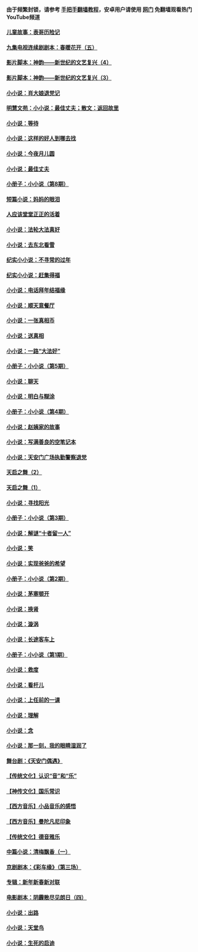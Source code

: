 #### 由于频繁封锁，请参考 [手把手翻墙教程](https://github.com/gfw-breaker/guides/wiki/)，安卓用户请使用 [网门](https://github.com/gfw-breaker/nogfw/blob/master/dl.md?t=05261301) 免翻墙观看热门YouTube频道 

#### [儿童故事：表哥历险记](../pages/328/383535.md?t=05261301) 

#### [九集电视连续剧剧本：春暖花开（五）](../pages/328/275919.md?t=05261301) 

#### [影片脚本：神韵——新世纪的文艺复兴（4）](../pages/328/266089.md?t=05261301) 

#### [影片脚本：神韵——新世纪的文艺复兴（3）](../pages/328/266087.md?t=05261301) 

#### [小小说：肖大娘退党记](../pages/328/239807.md?t=05261301) 

#### [明慧文苑：小小说：最佳丈夫；散文：返回故里](../pages/328/3439.md?t=05261301) 

#### [小小说：等待](../pages/328/223927.md?t=05261301) 

#### [小小说：这样的好人到哪去找](../pages/328/209396.md?t=05261301) 

#### [小小说：今夜月儿圆](../pages/328/193588.md?t=05261301) 

#### [小小说：最佳丈夫](../pages/328/190938.md?t=05261301) 

#### [小册子：小小说（第8期）](../pages/328/188202.md?t=05261301) 

#### [短篇小说：妈妈的眼泪](../pages/328/187712.md?t=05261301) 

#### [人应该堂堂正正的活着](../pages/328/182430.md?t=05261301) 

#### [小小说：法轮大法真好](../pages/328/174669.md?t=05261301) 

#### [小小说：去东北看雪](../pages/328/173882.md?t=05261301) 

#### [纪实小小说：不寻常的过年](../pages/328/173187.md?t=05261301) 

#### [纪实小小说：赶集得福](../pages/328/172652.md?t=05261301) 

#### [小小说：电话拜年结福缘](../pages/328/172533.md?t=05261301) 

#### [小小说：顺天意餐厅](../pages/328/170182.md?t=05261301) 

#### [小小说：一张真相币](../pages/328/169410.md?t=05261301) 

#### [小小说：送真相](../pages/328/166713.md?t=05261301) 

#### [小小说：一路“大法好”](../pages/328/162016.md?t=05261301) 

#### [小册子：小小说（第5期）](../pages/328/161131.md?t=05261301) 

#### [小小说：聊天](../pages/328/159640.md?t=05261301) 

#### [小小说：明白与糊涂](../pages/328/158101.md?t=05261301) 

#### [小册子：小小说（第4期）](../pages/328/158006.md?t=05261301) 

#### [小小说：赵姨家的故事](../pages/328/157843.md?t=05261301) 

#### [小小说：写满善良的空笔记本](../pages/328/157382.md?t=05261301) 

#### [小小说：天安门广场执勤警察退党](../pages/328/156982.md?t=05261301) 

#### [天启之舞（2）](../pages/328/153440.md?t=05261301) 

#### [天启之舞（1）](../pages/328/153439.md?t=05261301) 

#### [小小说：寻找阳光](../pages/328/153065.md?t=05261301) 

#### [小册子：小小说（第3期）](../pages/328/151715.md?t=05261301) 

#### [小小说：解谜“十者留一人”](../pages/328/148967.md?t=05261301) 

#### [小小说：笑](../pages/328/148905.md?t=05261301) 

#### [小小说：实现爸爸的希望](../pages/328/148096.md?t=05261301) 

#### [小册子：小小说（第2期）](../pages/328/147214.md?t=05261301) 

#### [小小说：茅塞顿开](../pages/328/147030.md?t=05261301) 

#### [小小说：换肾](../pages/328/146770.md?t=05261301) 

#### [小小说：漩涡](../pages/328/146683.md?t=05261301) 

#### [小小说：长途客车上](../pages/328/145076.md?t=05261301) 

#### [小册子：小小说（第1期）](../pages/328/143963.md?t=05261301) 

#### [小小说：救度](../pages/328/143927.md?t=05261301) 

#### [小小说：看杆儿](../pages/328/142137.md?t=05261301) 

#### [小小说：上任前的一课](../pages/328/140808.md?t=05261301) 

#### [小小说：理解](../pages/328/140476.md?t=05261301) 

#### [小小说：念](../pages/328/139513.md?t=05261301) 

#### [小小说：那一刻，我的眼睛湿润了](../pages/328/138476.md?t=05261301) 

#### [舞台剧：《天安门偶遇》](../pages/328/117155.md?t=05261301) 

#### [【传统文化】认识“音”和“乐”](../pages/328/108667.md?t=05261301) 

#### [【神传文化】国乐常识](../pages/328/104225.md?t=05261301) 

#### [【西方音乐】小品音乐的感悟](../pages/328/102924.md?t=05261301) 

#### [【西方音乐】曼陀凡尼印象](../pages/328/102922.md?t=05261301) 

#### [【传统文化】德音雅乐](../pages/328/102923.md?t=05261301) 

#### [中篇小说：清梅飘香（一）](../pages/328/101058.md?t=05261301) 

#### [京剧剧本：《彩车缘》（第三场）](../pages/328/96434.md?t=05261301) 

#### [专辑：新年新春新对联](../pages/328/94991.md?t=05261301) 

#### [电影剧本：阴霾散尽见朗日（四）](../pages/328/87081.md?t=05261301) 

#### [小小说：出路](../pages/328/84848.md?t=05261301) 

#### [小小说：天堂鸟](../pages/328/83084.md?t=05261301) 

#### [小小说：生死的启迪](../pages/328/70977.md?t=05261301) 

